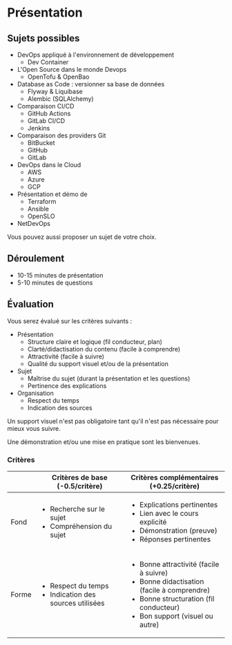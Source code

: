 # Présentation

## Sujets possibles

- DevOps appliqué à l'environnement de développement
  - Dev Container
- L'Open Source dans le monde Devops
  - OpenTofu & OpenBao
- Database as Code : versionner sa base de données
  - Flyway & Liquibase
  - Alembic (SQLAlchemy)
- Comparaison CI/CD
  - GitHub Actions
  - GitLab CI/CD
  - Jenkins
- Comparaison des providers Git
  - BitBucket
  - GitHub
  - GitLab
- DevOps dans le Cloud
  - AWS
  - Azure
  - GCP
- Présentation et démo de
  - Terraform
  - Ansible
  - OpenSLO
- NetDevOps

Vous pouvez aussi proposer un sujet de votre choix.

## Déroulement

- 10-15 minutes de présentation
- 5-10 minutes de questions

## Évaluation

Vous serez évalué sur les critères suivants :

- Présentation
  - Structure claire et logique (fil conducteur, plan)
  - Clarté/didactisation du contenu (facile à comprendre)
  - Attractivité (facile à suivre)
  - Qualité du support visuel et/ou de la présentation
- Sujet
  - Maîtrise du sujet (durant la présentation et les questions)
  - Pertinence des explications
- Organisation
  - Respect du temps
  - Indication des sources

Un support visuel n'est pas obligatoire tant qu'il n'est pas nécessaire pour mieux vous suivre.

Une démonstration et/ou une mise en pratique sont les bienvenues.

### Critères

|       | Critères de base <br/> (-0.5/critère)                                       | Critères complémentaires <br/> (+0.25/critère)                                                                                                                                              |
| ----- | --------------------------------------------------------------------------- | ------------------------------------------------------------------------------------------------------------------------------------------------------------------------------------------- |
| Fond  | <ul><li>Recherche sur le sujet</li><li>Compréhension du sujet</li></ul>     | <ul><li>Explications pertinentes</li><li>Lien avec le cours explicité</li><li>Démonstration (preuve)</li><li>Réponses pertinentes</li></ul>                                                 |
| Forme | <ul><li>Respect du temps</li><li>Indication des sources utilisées</li></ul> | <ul><li>Bonne attractivité (facile à suivre)</li><li>Bonne didactisation (facile à comprendre)</li><li>Bonne structuration (fil conducteur)</li><li>Bon support (visuel ou autre)</li></ul> |
